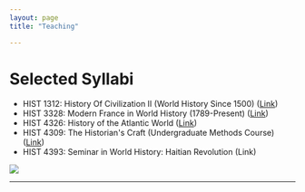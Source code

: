 ```yaml
---
layout: page
title: "Teaching"

---
```


# Selected Syllabi

- HIST 1312: History Of Civilization II (World History Since 1500) ([Link](https://docs.google.com/document/d/1pOqswxjxvObGhuxJSz-twIcvq9VS_Cb-/edit?usp=sharing&amp;ouid=112037445374503169151&amp;rtpof=true&amp;sd=true))
- HIST 3328: Modern France in World History (1789-Present) ([Link](https://docs.google.com/document/d/1vaVhP8QkYz-wPi3MFkuaBKraX85SIA-i/edit?usp=sharing&amp;ouid=112037445374503169151&amp;rtpof=true&amp;sd=true))
- HIST 4326: History of the Atlantic World ([Link](https://docs.google.com/document/d/14nkCsZx6Kncmx62_e2okoq5_UxqVm3pu/edit?usp=sharing&amp;ouid=112037445374503169151&amp;rtpof=true&amp;sd=true))
- HIST 4309: The Historian&#39;s Craft (Undergraduate Methods Course) ([Link](https://docs.google.com/document/d/1qTqZQ6UXKPyCIfOOl5izbf4PgJig0GaL/edit?usp=sharing&amp;ouid=112037445374503169151&amp;rtpof=true&amp;sd=true))
- HIST 4393: Seminar in World History: Haitian Revolution (Link)

<img src="{{ site.baseurl }}/montstmichel.gif">  

---

